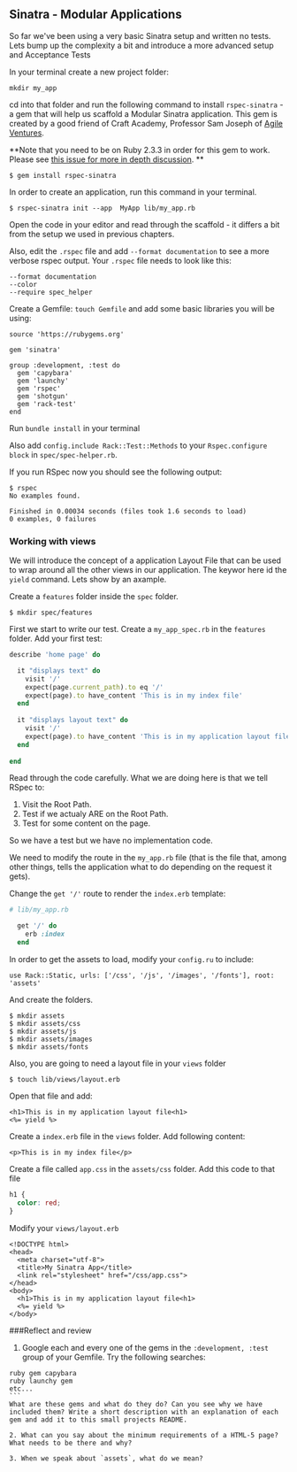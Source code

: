 ## Sinatra - Modular Applications
So far we've been using a very basic Sinatra setup and written no tests. Lets bump up the complexity a bit and introduce a more advanced setup and Acceptance Tests

In your terminal create a new project folder:
```
mkdir my_app
```
cd into that folder and run the following command to install `rspec-sinatra` - a gem that will help us scaffold a Modular Sinatra application. This gem is created by a good friend of Craft Academy, Professor Sam Joseph of [Agile Ventures](https://www.agileventures.org/). 

**Note that you need to be on Ruby 2.3.3 in order for this gem to work. Please see [this issue for more in depth discussion](https://github.com/tansaku/rspec-sinatra/issues/2). **

```shell
$ gem install rspec-sinatra
```


In order to create an application, run this command in your terminal.  
```shell
$ rspec-sinatra init --app  MyApp lib/my_app.rb
```
Open the code in your editor and read through the scaffold - it differs a bit from the setup we used in previous chapters. 



Also, edit the `.rspec` file and add `--format documentation` to see a more verbose rspec output. Your `.rspec` file needs to look like this:

```
--format documentation
--color
--require spec_helper
```


Create a Gemfile: `touch Gemfile` and add some basic libraries you will be using: 
```
source 'https://rubygems.org'

gem 'sinatra'

group :development, :test do
  gem 'capybara'
  gem 'launchy'
  gem 'rspec'
  gem 'shotgun'
  gem 'rack-test'
end
```
Run `bundle install` in your terminal

Also add `config.include Rack::Test::Methods` to your `Rspec.configure block` in `spec/spec-helper.rb`.

If you run RSpec now you should see the following output: 
```shell
$ rspec
No examples found.

Finished in 0.00034 seconds (files took 1.6 seconds to load)
0 examples, 0 failures
```


### Working with views
We will introduce the concept of a application Layout File that can be used to wrap around all the other views in our application. The keywor here id the `yield` command. Lets show by an axample. 

Create a `features` folder inside the `spec` folder.
```shell
$ mkdir spec/features
```

First we start to write our test. Create a `my_app_spec.rb` in the `features` folder. Add your first test:
```ruby
describe 'home page' do

  it "displays text" do
    visit '/'
    expect(page.current_path).to eq '/'
    expect(page).to have_content 'This is in my index file'
  end
  
  it "displays layout text" do
    visit '/'
    expect(page).to have_content 'This is in my application layout file'
  end
  
end

```
Read through the code carefully. What we are doing here is that we tell RSpec to:
1. Visit the Root Path. 
2. Test if we actualy ARE on the Root Path.
3. Test for some content on the page.

So we have a test but we have no implementation code. 

We need to modify the route in the `my_app.rb` file (that is the file that, among other things, tells the application what to do depending on the request it gets).

Change the `get '/'` route to render the `index.erb` template:

```ruby
# lib/my_app.rb

  get '/' do
    erb :index
  end
```


In order to get the assets to load, modify your `config.ru` to include:
```
use Rack::Static, urls: ['/css', '/js', '/images', '/fonts'], root: 'assets'
```
And create the folders. 
```shell
$ mkdir assets
$ mkdir assets/css
$ mkdir assets/js
$ mkdir assets/images
$ mkdir assets/fonts
```

Also, you are going to need a layout file in your `views` folder
```shell
$ touch lib/views/layout.erb

```

Open that file and add:

```erb
<h1>This is in my application layout file<h1>
<%= yield %>
```

Create a `index.erb` file in the `views` folder. Add following content:

```erb
<p>This is in my index file</p>
```

Create a file called `app.css` in the `assets/css` folder. Add this code to that file

```css
h1 {
  color: red;
}
```

Modify your `views/layout.erb`
```erb
<!DOCTYPE html>
<head>
  <meta charset="utf-8">
  <title>My Sinatra App</title>
  <link rel="stylesheet" href="/css/app.css">
</head>
<body>
  <h1>This is in my application layout file<h1>
  <%= yield %>
</body>

```

###Reflect and review
1. Google each and every one of the gems in the `:development, :test` group of your Gemfile. Try the following searches:
````
ruby gem capybara
ruby launchy gem
etc...
```
What are these gems and what do they do? Can you see why we have included them? Write a short description with an explanation of each gem and add it to this small projects README. 

2. What can you say about the minimum requirements of a HTML-5 page? What needs to be there and why?

3. When we speak about `assets`, what do we mean?




